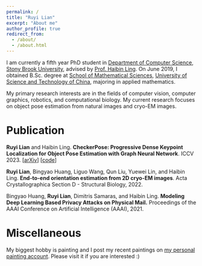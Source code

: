 ```yaml
---
permalink: /
title: "Ruyi Lian"
excerpt: "About me"
author_profile: true
redirect_from: 
  - /about/
  - /about.html
---
```



I am currently a fifth year PhD student in [Department of Computer Science](https://www.cs.stonybrook.edu), [Stony Brook University](https://www.stonybrook.edu), advised by [Prof. Haibin Ling](https://www3.cs.stonybrook.edu/~hling). On June 2019, I obtained B.Sc. degree at [School of Mathematical Sciences](http://math.ustc.edu.cn), [University of Science and Technology of China](http://www.ustc.edu.cn), majoring in applied mathematics. 

My primary research interests are in the fields of computer vision, computer graphics, robotics, and computational biology. My current research focuses on object pose estimation from natural images and cryo-EM images.

Publication
======
**Ruyi Lian** and Haibin Ling. **CheckerPose: Progressive Dense Keypoint Localization for Object Pose Estimation with Graph Neural Network**. ICCV 2023. [[arXiv](https://arxiv.org/abs/2303.16874)] [[code](https://github.com/RuyiLian/CheckerPose)] 

**Ruyi Lian**, Bingyao Huang, Liguo Wang, Qun Liu, Yuewei Lin, and Haibin Ling. **End-to-end orientation estimation from 2D cryo-EM images**. Acta Crystallographica Section D - Structural Biology, 2022.

Bingyao Huang, **Ruyi Lian**, Dimitris Samaras, and Haibin Ling. **Modeling Deep Learning Based Privacy Attacks on Physical Mail.** Proceedings of the AAAI Conference on Artificial Intelligence (AAAI), 2021.

Miscellaneous
======
My biggest hobby is painting and I post my recent paintings on [my personal painting account](https://www.instagram.com/ruyi.lian.art). Please visit it if you are interested :)
